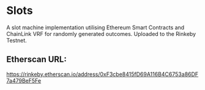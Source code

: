 # Slots
A slot machine implementation utilising Ethereum Smart Contracts and ChainLink VRF for randomly generated outcomes.
Uploaded to the Rinkeby Testnet. 

## Etherscan URL: ##
https://rinkeby.etherscan.io/address/0xF3cbe8415fD69A116B4C6753a86DF7a479BeF5Fe
